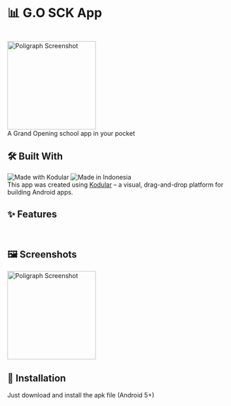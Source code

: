 # 📊 G.O SCK App
<br>
<img src="https://imgur.com/uD5VTxW.png" alt="Poligraph Screenshot" width="200">
<br>
A Grand Opening school app in your pocket
<br>

## 🛠️ Built With
![Made with Kodular](https://img.shields.io/badge/built%20with-Kodular-blue?style=flat&logo=android)
![Made in Indonesia](https://img.shields.io/badge/made%20in-Indonesia-red?style=flat&logo=flag&logoColor=white)
<br>
This app was created using [Kodular](https://www.kodular.io) – a visual, drag-and-drop platform for building Android apps.
<br>

## ✨ Features

<br>

## 🖼️ Screenshots
<img src="https://imgur.com/FUEaYnP.png" alt="Poligraph Screenshot" width="200">
<br>

## 🔧 Installation

Just download and install the apk file (Android 5+)

